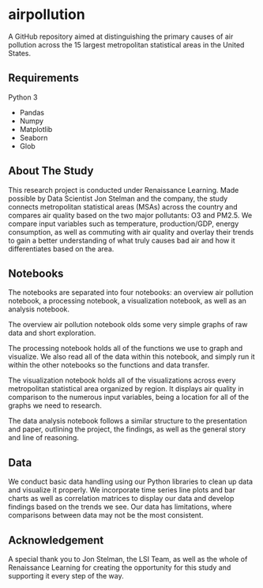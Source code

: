 # airpollution

A GitHub repository aimed at distinguishing the primary causes of air pollution across the 15 largest metropolitan statistical areas in the United States.

## Requirements

Python 3
* Pandas
* Numpy
* Matplotlib
* Seaborn
* Glob

## About The Study

This research project is conducted under Renaissance Learning. Made possible by Data Scientist Jon Stelman and the company, the study connects metropolitan statistical areas (MSAs) across the country and compares air quality based on the two major pollutants: O3 and PM2.5. We compare input variables such as temperature, production/GDP, energy consumption, as well as commuting with air quality and overlay their trends to gain a better understanding of what truly causes bad air and how it differentiates based on the area.

## Notebooks

The notebooks are separated into four notebooks: an overview air pollution notebook, a processing notebook, a visualization notebook, as well as an analysis notebook.

The overview air pollution notebook olds some very simple graphs of raw data and short exploration.

The processing notebook holds all of the functions we use to graph and visualize. We also read all of the data within this notebook, and simply run it within the other notebooks so the functions and data transfer.

The visualization notebook holds all of the visualizations across every metropolitan statistical area organized by region. It displays air quality in comparison to the numerous input variables, being a location for all of the graphs we need to research.

The data analysis notebook follows a similar structure to the presentation and paper, outlining the project, the findings, as well as the general story and line of reasoning.

## Data

We conduct basic data handling using our Python libraries to clean up data and visualize it properly. We incorporate time series line plots and bar charts as well as correlation matrices to display our data and develop findings based on the trends we see. Our data has limitations, where comparisons between data may not be the most consistent. 

## Acknowledgement

A special thank you to Jon Stelman, the LSI Team, as well as the whole of Renaissance Learning for creating the opportunity for this study and supporting it every step of the way.
